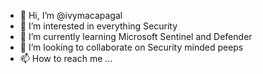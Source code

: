 - 👋 Hi, I’m @ivymacapagal
- 👀 I’m interested in everything Security
- 🌱 I’m currently learning Microsoft Sentinel and Defender 
- 💞️ I’m looking to collaborate on Security minded peeps
- 📫 How to reach me ...

<!---
ivymacapagal/ivymacapagal is a ✨ special ✨ repository because its `README.md` (this file) appears on your GitHub profile.
You can click the Preview link to take a look at your changes.
--->
